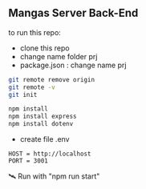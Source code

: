 ## Mangas Server Back-End 
to run this repo:

- clone this repo
- change name folder prj
- package.json : change name prj

```bash
git remote remove origin
git remote -v
git init
```

```bash
npm install
npm install express
npm install dotenv
```

- create file .env
```env
HOST = http://localhost
PORT = 3001
```
🛰️ Run with  "npm run start" 